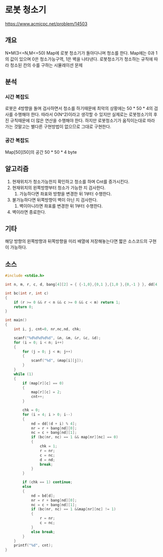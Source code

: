 # 로봇 청소기

https://www.acmicpc.net/problem/14503

## 개요

N*M(3<=N,M<=50) Map에 로봇 청소기가 돌아다니며 청소를 한다. Map에는 0과 1의 값이 있으며 0은 청소가능구역, 1은 벽을 나타낸다. 로봇청소기가 청소하는 규칙에 따라 청소된 칸의 수를 구하는 시뮬레이션 문제

## 분석

### 시간 복잡도

로봇은 4방향을 돌며 검사하면서 청소를 하기때문에 최악의 상황에는 50 * 50 * 4의 검사를 수행해야 한다. 따라서 O(N^2)이라고 생각할 수 있지만 실제로는 로봇청소기의 후진 규칙때문에 더 많은 연산을 수행해야 한다. 하지만 로봇청소기가 움직이는대로 따라가는 것말고는 별다른 구현방법이 없으므로 그대로 구현한다.

### 공간 복잡도

Map\[50][50]의 공간 50 * 50 * 4 byte

## 알고리즘

1. 현재위치가 청소가능한지 확인하고 청소를 하며 Cnt를 증가시킨다.
2. 현재위치의 왼쪽방향부터 청소가 가능한 지 검사한다.
   1. 가능하다면 좌표와 방향을 변경한 뒤 1부터 수행한다.
3. 불가능하다면 뒤쪽방향이 벽이 아닌 지 검사한다.
   1. 벽이아니라면 좌표를 변경한 뒤 1부터 수행한다.
4. 벽이라면 종료한다.

## 기타

해당 방향의 왼쪽방향과 뒤쪽방향을 미리 배열에 저장해놓는다면 짧은 소스코드의 구현이 가능하다.

## 소스

```c
#include <stdio.h>

int n, m, r, c, d, bang[4][2] = { {-1,0},{0,1 },{1,0 },{0,-1 } }, dd[4] = { 3,0, 1, 2 }, map[55][55], bd[4] = {2, 3, 0, 1};

int bc(int r, int c)
{
	if (r >= 0 && r < n && c >= 0 && c < m) return 1;
	return 0;
}

int main()
{
	int i, j, cnt=0, nr,nc,nd, chk;

	scanf("%d%d%d%d%d", &n, &m, &r, &c, &d);
	for (i = 0; i < n; i++)
	{
		for (j = 0; j < m; j++)
		{
			scanf("%d", &map[i][j]);
		}
	}
	while (1)
	{
		if (map[r][c] == 0)
		{
			map[r][c] = 2;
			cnt++;
		}

		chk = 0;
		for (i = 4; i > 0; i--)
		{
			nd = dd[(d + i) % 4];
			nr = r + bang[nd][0];
			nc = c + bang[nd][1];
			if (bc(nr, nc) == 1 && map[nr][nc] == 0)
			{
				chk = 1;
				r = nr;
				c = nc;
				d = nd;
				break;
			}
		}

		if (chk == 1) continue;
		else
		{
			nd = bd[d];
			nr = r + bang[nd][0];
			nc = c + bang[nd][1];
			if (bc(nr, nc) == 1 &&map[nr][nc] != 1)
			{
				r = nr;
				c = nc;
			}
			else break;
		}
	}
	printf("%d", cnt);
}
```